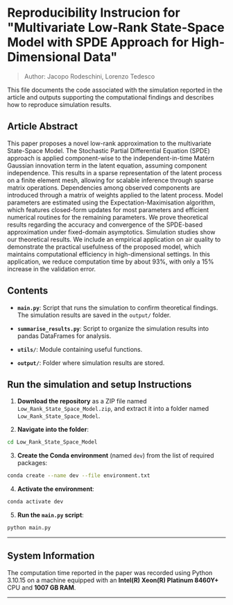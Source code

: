 # Reproducibility Instrucion for "Multivariate Low-Rank State-Space Model with SPDE Approach for High-Dimensional Data"
> Author: Jacopo Rodeschini, Lorenzo Tedesco

This file documents the code associated with the simulation reported in the article and outputs supporting the computational findings and describes how to reproduce simulation results.

## Article Abstract
This paper proposes a novel low-rank approximation to the multivariate State-Space Model. The Stochastic Partial Differential Equation (SPDE) approach is applied component-wise to the independent-in-time Matérn Gaussian innovation term in the latent equation, assuming component independence. This results in a sparse representation of the latent process on a finite element mesh, allowing for scalable inference through sparse matrix operations. Dependencies among observed components are introduced through a matrix of weights applied to the latent process. Model parameters are estimated using the Expectation-Maximisation algorithm, which features closed-form updates for most parameters and efficient numerical routines for the remaining parameters. We prove theoretical results regarding the accuracy and convergence of the SPDE-based approximation under fixed-domain asymptotics. Simulation studies show our theoretical results. We include an empirical application on air quality to demonstrate the practical usefulness of the proposed model, which maintains computational efficiency in high-dimensional settings. In this application, we reduce computation time by about 93\%, with only a 15\% increase in the validation error.


## Contents

* **`main.py`**: Script that runs the simulation to confirm theoretical findings. The simulation results are saved in the `output/` folder.

* **`summarise_results.py`**: Script to organize the simulation results into pandas DataFrames for analysis.

* **`utils/`**: Module containing useful functions.

* **`output/`**: Folder where simulation results are stored.



## Run the simulation and setup Instructions

1. **Download the repository** as a ZIP file named `Low_Rank_State_Space_Model.zip`, and extract it into a folder named `Low_Rank_State_Space_Model`.

2. **Navigate into the folder**:

```bash
cd Low_Rank_State_Space_Model
```

3. **Create the Conda environment** (named `dev`) from the list of required packages:

```bash
conda create --name dev --file environment.txt
```

4. **Activate the environment**:

```bash
conda activate dev
```

5. **Run the `main.py` script**:

```bash
python main.py
```

---

## System Information

The computation time reported in the paper was recorded using Python 3.10.15 on a machine equipped with an **Intel(R) Xeon(R) Platinum 8460Y+** CPU and **1007 GB RAM**.

---


